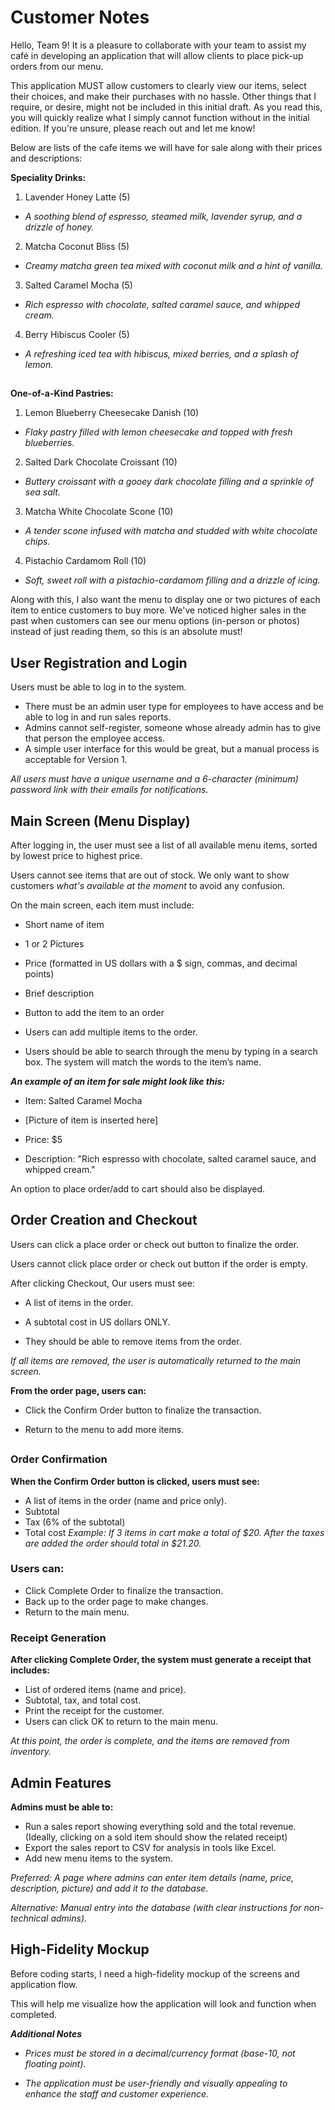 # Customer Notes
Hello, Team 9! It is a pleasure to collaborate with your team to assist my café in developing an application that will allow clients to place pick-up orders from our menu.

This application MUST allow customers to clearly view our items, select their choices, and make their purchases with no hassle. Other things that I require, or desire, might not be included in this initial draft. As you read this, you will quickly realize what I simply cannot function without in the initial edition. If you're unsure, please reach out and let me know!

Below are lists of the cafe items we will have for sale along with their prices and descriptions:

**Speciality Drinks:**

1. Lavender Honey Latte (5)
- *A soothing blend of espresso, steamed milk, lavender syrup, and a drizzle of honey.*

2.	Matcha Coconut Bliss (5)
- *Creamy matcha green tea mixed with coconut milk and a hint of vanilla.*

3.	Salted Caramel Mocha (5)
- *Rich espresso with chocolate, salted caramel sauce, and whipped cream.*

4.	Berry Hibiscus Cooler (5)
- *A refreshing iced tea with hibiscus, mixed berries, and a splash of lemon.*

##

**One-of-a-Kind Pastries:**
1.	Lemon Blueberry Cheesecake Danish (10)
- *Flaky pastry filled with lemon cheesecake and topped with fresh blueberries.*
   
2.	Salted Dark Chocolate Croissant (10)
- *Buttery croissant with a gooey dark chocolate filling and a sprinkle of sea salt.*
   
3.	Matcha White Chocolate Scone (10)
- *A tender scone infused with matcha and studded with white chocolate chips.*
   
4.	Pistachio Cardamom Roll (10)
- *Soft, sweet roll with a pistachio-cardamom filling and a drizzle of icing.*


Along with this, I also want the menu to display one or two pictures of each item to entice customers to buy more. We've noticed higher sales in the past when customers can see our menu options (in-person or photos) instead of just reading them, so this is an absolute must!

## User Registration and Login

Users must be able to log in to the system.

- There must be an admin user type for employees to have access and be able to log in and run sales reports.
- Admins cannot self-register, someone whose already admin has to give that person the employee access.
- A simple user interface for this would be great, but a manual process is acceptable for Version 1.

*All users must have a unique username and a 6-character (minimum) password link with their emails for notifications.*

## Main Screen (Menu Display)

After logging in, the user must see a list of all available menu items, sorted by lowest price to highest price.

Users cannot see items that are out of stock. We only want to show customers *what's available at the moment* to avoid any confusion.

On the main screen, each item must include:

-	Short name of item

-	1 or 2 Pictures

- Price (formatted in US dollars with a $ sign, commas, and decimal points)

-	Brief description

-	Button to add the item to an order

-	Users can add multiple items to the order.

-	Users should be able to search through the menu by typing in a search box. The system will match the words to the item’s name.

_**An example of an item for sale might look like this:**_

-	Item: Salted Caramel Mocha

-	[Picture of item is inserted here]

-	Price: $5

-	Description: "Rich espresso with chocolate, salted caramel sauce, and whipped cream."

An option to place order/add to cart should also be displayed.

## Order Creation and Checkout

Users can click a place order or check out button to finalize the order.

Users cannot click place order or check out button if the order is empty.

After clicking Checkout, Our users must see:

-	A list of items in the order.

-	A subtotal cost in US dollars ONLY.

-	They should be able to remove items from the order.

*If all items are removed, the user is automatically returned to the main screen.*

**From the order page, users can:**

- Click the Confirm Order button to finalize the transaction.

- Return to the menu to add more items.

##

### Order Confirmation
**When the Confirm Order button is clicked, users must see:**
-	A list of items in the order (name and price only).
-	Subtotal
-	Tax (6% of the subtotal)
-	Total cost
*Example: If 3 items in cart make a total of $20. After the taxes are added the order should total in $21.20.*

### Users can:
-	Click Complete Order to finalize the transaction.
-	Back up to the order page to make changes.
-	Return to the main menu.

### Receipt Generation
**After clicking Complete Order, the system must generate a receipt that includes:**
-	List of ordered items (name and price).
-	Subtotal, tax, and total cost.
-	Print the receipt for the customer.
-	Users can click OK to return to the main menu.
  
*At this point, the order is complete, and the items are removed from inventory.*

## Admin Features

**Admins must be able to:**
-	Run a sales report showing everything sold and the total revenue. (Ideally, clicking on a sold item should show the related receipt)
-	Export the sales report to CSV for analysis in tools like Excel.
-	Add new menu items to the system.
  
*Preferred: A page where admins can enter item details (name, price, description, picture) and add it to the database.*

*Alternative: Manual entry into the database (with clear instructions for non-technical admins).*

## High-Fidelity Mockup
Before coding starts, I need a high-fidelity mockup of the screens and application flow.

This will help me visualize how the application will look and function when completed.
  
_**Additional Notes**_

-	_Prices must be stored in a decimal/currency format (base-10, not floating point)._
  
-	_The application must be user-friendly and visually appealing to enhance the staff and customer experience._
